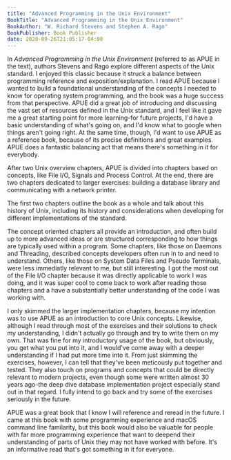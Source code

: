 ```yaml
---
title: "Advanced Programming in the Unix Environment"
BookTitle: "Advanced Programming in the Unix Environment"
BookAuthor: "W. Richard Stevens and Stephen A. Rago"
BookPublisher: Book Publisher
date: 2020-09-26T21:05:17-04:00
---
```


In *Advanced Programming in the Unix Environment* (referred to as APUE in the text), authors Stevens and Rago explore different aspects of the Unix standard.
I enjoyed this classic because it struck a balance between programming reference and exposition/explanation.
I read APUE because I wanted to build a foundational understanding of the concepts I needed to know for operating system programming, and the book was a huge success from that perspective.
APUE did a great job of introducing and discussing the vast set of resources defined in the Unix standard, and I feel like it gave me a great starting point for more learning-for future projects, I'd have a basic understanding of what's going on, and I'd know what to google when things aren't going right.
At the same time, though, I'd want to use APUE as a reference book, because of its precise definitions and great examples.
APUE does a fantastic balancing act that means there's something in it for everybody.

After two Unix overview chapters, APUE is divided into chapters based on concepts, like File I/O, Signals and Process Control.
At the end, there are two chapters dedicated to larger exercises: building a database library and communicating with a network printer.

The first two chapters outline the book as a whole and talk about this history of Unix, including its history and considerations when developing for different implementations of the standard.

The concept oriented chapters all provide an introduction, and often build up to more advanced ideas or are structured corresponding to how things are typically used within a program.
Some chapters, like those on Daemons and Threading, described concepts developers often run in to and need to understand.
Others, like those on System Data Files and Pseudo Terminals, were less immediatly relevant to me, but still interesting.
I got the most out of the File I/O chapter because it was directly applicable to work I was doing, and it was super cool to come back to work after reading those chapters and a have a substantially better understanding of the code I was working with.

I only skimmed the larger implementation chapters, because my intention was to use APUE as an introduction to core Unix concepts.
Likewise, although I read through most of the exercises and their solutions to check my understanding, I didn't actually go through and try to write them on my own.
That was fine for my introductory usage of the book, but obviously, you get what you put into it, and I would've come away with a deeper understanding if I had put more time into it.
From just skimming the exercises, however, I can tell that they've been meticously put together and tested.
They also touch on programs and concepts that could be directly relevant to modern projects, even though some were written almost 30 years ago-the deep dive database implementation project especially stand out in that regard.
I fully intend to go back and try some of the exercises seriously in the future.

APUE was a great book that I know I will reference and reread in the future.
I came at this book with some programming experience and macOS command line familarity, but this book would also be valuable for people with far more programming experience that want to deepend their understanding of parts of Unix they may not have worked with before.
It's an informative read that's got something in it for everyone.
